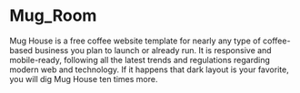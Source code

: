 # Mug_Room
Mug House is a free coffee website template for nearly any type of coffee-based business you plan to launch or already run. It is responsive and mobile-ready, 
following all the latest trends and regulations regarding modern web and technology. 
If it happens that dark layout is your favorite, you will dig Mug House ten times more. 
